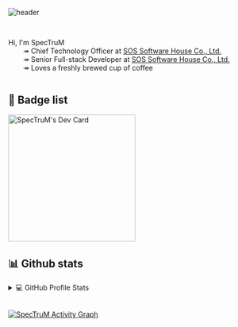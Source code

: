 ![header](https://capsule-render.vercel.app/api?type=rect&color=gradient&text=%20SpecTruM%20&fontAlign=30&fontSize=30&textBg=true&desc=Senior%20Full-Stack%20Developer&descAlign=60&descAlignY=50&animation=twinkling)


<div style="margin-top:30px;margin-bottom:30px;display: flex;flex-direction: row;flex-wrap: nowrap;justify-content: space-between;">
    <!-- <div>
        <a href="https://app.daily.dev/spectrum" target="_blank">
            <img src="https://api.daily.dev/devcards/09173f307f834ed78badcccc9927bd77.png?r=ppi" width="256" alt="SpecTruM's Dev Card"/>
        </a>
    </div> -->
    <div>
        <p>
            Hi, I'm SpecTruM</br>
            <span style="margin-left:30px;">↠ Chief Technology Officer at <a href="https://soshouse.co.th" target="_blank">SOS Software House Co., Ltd.</a></span></br>
            <span style="margin-left:30px;">↠ Senior Full-stack Developer at <a href="https://soshouse.co.th" target="_blank">SOS Software House Co., Ltd.</a></span></br>
            <span style="margin-left:30px;">↠ Loves a freshly brewed cup of coffee</span></br>
        </p>
    </div>
</div>

## 📌 Badge list

<div style=";margin-bottom:30px;">
    <a href="https://app.daily.dev/spectrum" target="_blank">
        <img src="https://api.daily.dev/devcards/09173f307f834ed78badcccc9927bd77.png?r=ppi" width="256" alt="SpecTruM's Dev Card"/>
    </a>
</div>

## 📊 Github stats

<details> 
  <summary>💻 GitHub Profile Stats</summary>
  <br/>
    <a href="https://github.com/nousx" target="_blank" style="margin-right:5px;">
        <img src="https://github-readme-stats.vercel.app/api?username=nousx&show_icons=true&theme=onedark&count_private=true" style="width: 450px !important;"/>
    </a>
    <a href="https://github.com/nousx" target="_blank">
        <img src="https://github-readme-stats.vercel.app/api/top-langs/?username=nousx&show_icons=true&theme=onedark&count_private=true&layout=compact&exclude_repo="/>
    </a>
    <br/>
  <b>Note:</b> Top languages is only a metric of the languages my public code consists of and doesn't reflect experience or skill level.
</details>
<br/>


<a href="https://github.com/ashutosh00710/github-readme-activity-graph"><img alt="SpecTruM Activity Graph" src="https://denvercoder1-activity-graph.herokuapp.com/graph/?username=nousx&bg_color=1F222E&color=F8D866&line=F85D7F&point=FFFFFF&hide_border=true" /></a>